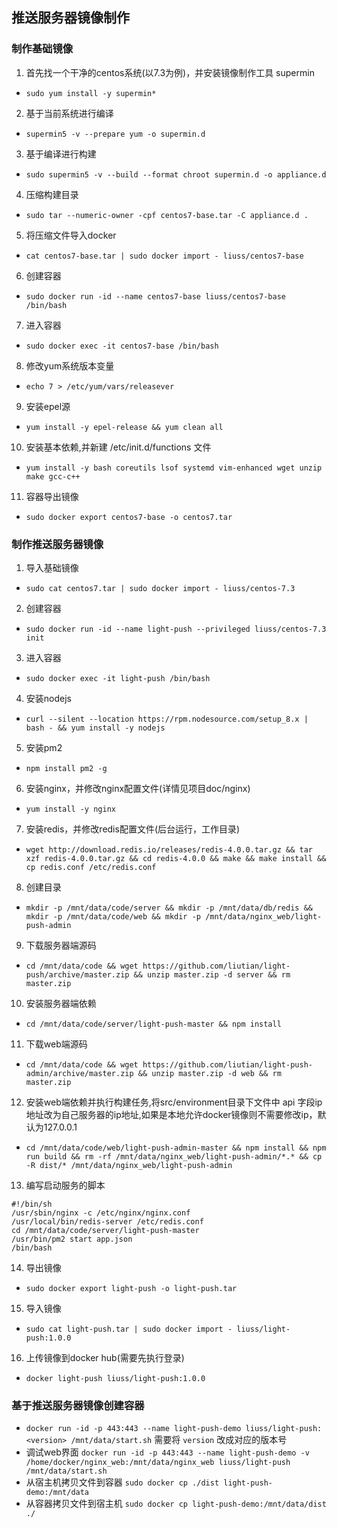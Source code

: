 ## 推送服务器镜像制作

### 制作基础镜像

1. 首先找一个干净的centos系统(以7.3为例)，并安装镜像制作工具 supermin
- `sudo yum install -y supermin*`
2. 基于当前系统进行编译
- `supermin5 -v --prepare yum -o supermin.d`
3. 基于编译进行构建
- `sudo supermin5 -v --build --format chroot supermin.d -o appliance.d`
4. 压缩构建目录
- `sudo tar --numeric-owner -cpf centos7-base.tar -C appliance.d . `
5. 将压缩文件导入docker
- `cat centos7-base.tar | sudo docker import - liuss/centos7-base`
6. 创建容器
- `sudo docker run -id --name centos7-base liuss/centos7-base /bin/bash`
7. 进入容器
- `sudo docker exec -it centos7-base /bin/bash`
8. 修改yum系统版本变量
- `echo 7 > /etc/yum/vars/releasever`
9. 安装epel源
- `yum install -y epel-release && yum clean all`
10. 安装基本依赖,并新建 /etc/init.d/functions  文件
- `yum install -y bash coreutils lsof systemd vim-enhanced wget unzip make gcc-c++ `
11. 容器导出镜像
- `sudo docker export centos7-base -o centos7.tar`



### 制作推送服务器镜像

1. 导入基础镜像
- `sudo cat centos7.tar | sudo docker import - liuss/centos-7.3`
2. 创建容器
- `sudo docker run -id --name light-push --privileged liuss/centos-7.3 init`
3. 进入容器
- `sudo docker exec -it light-push /bin/bash`
4. 安装nodejs
- `curl --silent --location https://rpm.nodesource.com/setup_8.x | bash - && yum install -y nodejs`
5. 安装pm2
- `npm install pm2 -g`
6. 安装nginx，并修改nginx配置文件(详情见项目doc/nginx)
- `yum install -y nginx`
7. 安装redis，并修改redis配置文件(后台运行，工作目录)
- `wget http://download.redis.io/releases/redis-4.0.0.tar.gz && tar xzf redis-4.0.0.tar.gz && cd redis-4.0.0 && make && make install && cp redis.conf /etc/redis.conf`
8. 创建目录
- `mkdir -p /mnt/data/code/server && mkdir -p /mnt/data/db/redis && mkdir -p /mnt/data/code/web && mkdir -p /mnt/data/nginx_web/light-push-admin `
9. 下载服务器端源码
- `cd /mnt/data/code && wget https://github.com/liutian/light-push/archive/master.zip && unzip master.zip -d server && rm master.zip`
10. 安装服务器端依赖
- `cd /mnt/data/code/server/light-push-master && npm install `
11. 下载web端源码
- `cd /mnt/data/code && wget https://github.com/liutian/light-push-admin/archive/master.zip && unzip master.zip -d web && rm master.zip`
12. 安装web端依赖并执行构建任务,将src/environment目录下文件中 api 字段ip地址改为自己服务器的ip地址,如果是本地允许docker镜像则不需要修改ip，默认为127.0.0.1
- `cd /mnt/data/code/web/light-push-admin-master && npm install && npm run build && rm -rf /mnt/data/nginx_web/light-push-admin/*.* && cp -R dist/* /mnt/data/nginx_web/light-push-admin `
13. 编写启动服务的脚本
```
#!/bin/sh
/usr/sbin/nginx -c /etc/nginx/nginx.conf
/usr/local/bin/redis-server /etc/redis.conf
cd /mnt/data/code/server/light-push-master
/usr/bin/pm2 start app.json
/bin/bash
```
14. 导出镜像
- `sudo docker export light-push -o light-push.tar`
15. 导入镜像
- `sudo cat light-push.tar | sudo docker import - liuss/light-push:1.0.0`
16. 上传镜像到docker hub(需要先执行登录)
- `docker light-push liuss/light-push:1.0.0`


### 基于推送服务器镜像创建容器
- `docker run -id -p 443:443 --name light-push-demo liuss/light-push:<version> /mnt/data/start.sh` 需要将 `version` 改成对应的版本号
- 调试web界面 `docker run -id -p 443:443 --name light-push-demo -v /home/docker/nginx_web:/mnt/data/nginx_web liuss/light-push /mnt/data/start.sh` 
- 从宿主机拷贝文件到容器 `sudo docker cp ./dist light-push-demo:/mnt/data`
- 从容器拷贝文件到宿主机 `sudo docker cp light-push-demo:/mnt/data/dist ./`


